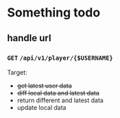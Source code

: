 # Something todo

## handle url

### `GET` `/api/v1/player/{$USERNAME}` 

Target:

- ~~get latest user data~~
- ~~diff local data and latest data~~
- return different and latest data
- update local data

